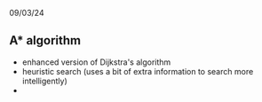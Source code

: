 09/03/24
## A* algorithm
- enhanced version of Dijkstra's algorithm
- heuristic search (uses a bit of extra information to search more intelligently)
- 